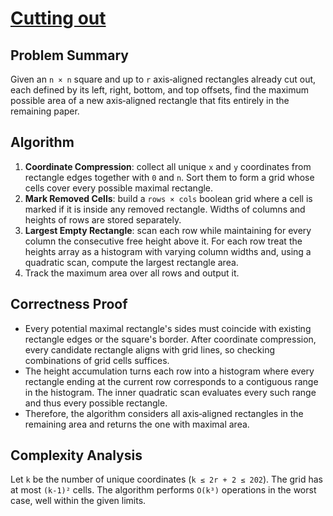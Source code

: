 # [Cutting out](https://www.spoj.com/problems/CUTOUT/)

## Problem Summary
Given an `n × n` square and up to `r` axis‑aligned rectangles already cut out, each defined by its left, right, bottom, and top offsets, find the maximum possible area of a new axis‑aligned rectangle that fits entirely in the remaining paper.

## Algorithm
1. **Coordinate Compression**: collect all unique `x` and `y` coordinates from rectangle edges together with `0` and `n`. Sort them to form a grid whose cells cover every possible maximal rectangle.
2. **Mark Removed Cells**: build a `rows × cols` boolean grid where a cell is marked if it is inside any removed rectangle. Widths of columns and heights of rows are stored separately.
3. **Largest Empty Rectangle**: scan each row while maintaining for every column the consecutive free height above it. For each row treat the heights array as a histogram with varying column widths and, using a quadratic scan, compute the largest rectangle area.
4. Track the maximum area over all rows and output it.

## Correctness Proof
- Every potential maximal rectangle's sides must coincide with existing rectangle edges or the square's border. After coordinate compression, every candidate rectangle aligns with grid lines, so checking combinations of grid cells suffices.
- The height accumulation turns each row into a histogram where every rectangle ending at the current row corresponds to a contiguous range in the histogram. The inner quadratic scan evaluates every such range and thus every possible rectangle.
- Therefore, the algorithm considers all axis‑aligned rectangles in the remaining area and returns the one with maximal area.

## Complexity Analysis
Let `k` be the number of unique coordinates (`k ≤ 2r + 2 ≤ 202`). The grid has at most `(k-1)²` cells. The algorithm performs `O(k³)` operations in the worst case, well within the given limits.
